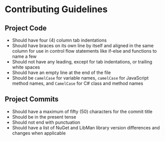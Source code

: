 # Contributing Guidelines

## Project Code

- Should have four (4) column tab indentations
- Should have braces on its own line by itself and aligned in the same column for use in control flow statements like if-else and functions to name a few
- Should not have any leading, except for tab indentations, or trailing white spaces
- Should have an empty line at the end of the file
- Should be `camelCase` for variable names, `camelCase` for JavaScript method names, and `CamelCase` for C# class and method names

## Project Commits

- Should have a maximum of fifty (50) characters for the commit title
- Should be in the present tense
- Should not end with punctuation
- Should have a list of NuGet and LibMan library version differences and changes when applicable
